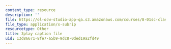 ```yaml
---
content_type: resource
description: ''
file: https://ol-ocw-studio-app-qa.s3.amazonaws.com/courses/8-01sc-classical-mechanics-fall-2016/13d866718fe7a5b99dc80ded19a2fd49_sgymEX-4FxE.srt
file_type: application/x-subrip
resourcetype: Other
title: 3play caption file
uid: 13d86671-8fe7-a5b9-9dc8-0ded19a2fd49
---
```

